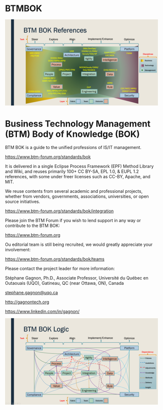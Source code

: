# BTMBOK

![BTM BOK References](new-v2-fig-1-flos-sources.png "BTM BOK References")

Business Technology Management (BTM) Body of Knowledge (BOK)
============================================================

BTM BOK is a guide to the unified professions of IS/IT management.

https://www.btm-forum.org/standards/bok

It is delivered in a single Eclipse Process Framework (EPF) Method Library and Wiki, and reuses primarily 100+ CC BY-SA, EPL 1.0, & EUPL 1.2 references, with some under freer licenses such as CC-BY, Apache, and MIT.

We reuse contents from several academic and professional projects, whether from vendors, governments, associations, universities, or open source initiatives.

https://www.btm-forum.org/standards/bok/integration

Please join the BTM Forum if you wish to lend support in any way or contribute to the BTM BOK:

https://www.btm-forum.org

Ou editorial team is still being recruited, we would greatly appreciate your involvement:

https://www.btm-forum.org/standards/bok/teams

Please contact the project leader for more information:

Stéphane Gagnon, Ph.D., Associate Professor, Université du Québec en Outaouais (UQO), Gatineau, QC (near Ottawa, ON), Canada

stephane.gagnon@uqo.ca

http://gagnontech.org

https://www.linkedin.com/in/gagnon/

![BTM BOK Practices](new-v2-fig-2-flos-sources.png "BTM BOK Practices")




